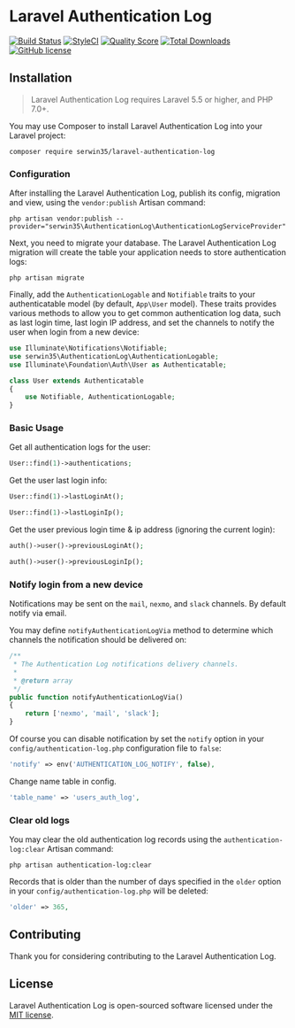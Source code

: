 # Laravel Authentication Log

[![Build Status](https://travis-ci.org/serwin35/laravel-authentication-log.svg?branch=master)](https://travis-ci.org/serwin35/laravel-authentication-log)
[![StyleCI](https://styleci.io/repos/103927645/shield?branch=master&style=flat)](https://styleci.io/repos/103927645)
[![Quality Score](https://img.shields.io/scrutinizer/g/serwin35/laravel-authentication-log.svg?style=flat)](https://scrutinizer-ci.com/g/serwin35/laravel-authentication-log)
[![Total Downloads](https://poser.pugx.org/serwin35/laravel-authentication-log/downloads?format=flat)](https://packagist.org/packages/serwin35/laravel-authentication-log)
[![GitHub license](https://img.shields.io/badge/license-MIT-blue.svg?style=flat)](https://raw.githubusercontent.com/serwin35/laravel-authentication-log/master/LICENSE)

## Installation

> Laravel Authentication Log requires Laravel 5.5 or higher, and PHP 7.0+.

You may use Composer to install Laravel Authentication Log into your Laravel project:

    composer require serwin35/laravel-authentication-log

### Configuration

After installing the Laravel Authentication Log, publish its config, migration and view, using the `vendor:publish` Artisan command:

    php artisan vendor:publish --provider="serwin35\AuthenticationLog\AuthenticationLogServiceProvider"

Next, you need to migrate your database. The Laravel Authentication Log migration will create the table your application needs to store authentication logs:

    php artisan migrate

Finally, add the `AuthenticationLogable` and `Notifiable` traits to your authenticatable model (by default, `App\User` model). These traits provides various methods to allow you to get common authentication log data, such as last login time, last login IP address, and set the channels to notify the user when login from a new device:

```php
use Illuminate\Notifications\Notifiable;
use serwin35\AuthenticationLog\AuthenticationLogable;
use Illuminate\Foundation\Auth\User as Authenticatable;

class User extends Authenticatable
{
    use Notifiable, AuthenticationLogable;
}
```

### Basic Usage

Get all authentication logs for the user:

```php
User::find(1)->authentications;
```

Get the user last login info:

```php
User::find(1)->lastLoginAt();

User::find(1)->lastLoginIp();
```

Get the user previous login time & ip address (ignoring the current login):

```php
auth()->user()->previousLoginAt();

auth()->user()->previousLoginIp();
```

### Notify login from a new device

Notifications may be sent on the `mail`, `nexmo`, and `slack` channels. By default notify via email.

You may define `notifyAuthenticationLogVia` method to determine which channels the notification should be delivered on:

```php
/**
 * The Authentication Log notifications delivery channels.
 *
 * @return array
 */
public function notifyAuthenticationLogVia()
{
    return ['nexmo', 'mail', 'slack'];
}
```

Of course you can disable notification by set the `notify` option in your `config/authentication-log.php` configuration file to `false`:

```php
'notify' => env('AUTHENTICATION_LOG_NOTIFY', false),
```

Change name table in config.
```php
'table_name' => 'users_auth_log',
```

### Clear old logs

You may clear the old authentication log records using the `authentication-log:clear` Artisan command:

    php artisan authentication-log:clear

Records that is older than the number of days specified in the `older` option in your `config/authentication-log.php` will be deleted:

```php
'older' => 365,
```

## Contributing

Thank you for considering contributing to the Laravel Authentication Log.

## License

Laravel Authentication Log is open-sourced software licensed under the [MIT license](http://opensource.org/licenses/MIT).
